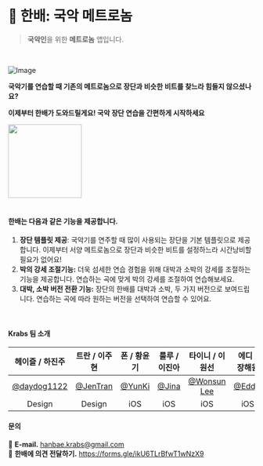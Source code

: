 # 🍐 한배: 국악 메트로놈
> **국악인**을 위한 **메트로놈** 앱입니다.

<br>

![Image](https://github.com/user-attachments/assets/5e269021-c181-4136-b5a1-9e4586c352ba)

**국악기를 연습할 때 기존의 메트로놈으로 장단과 비슷한 비트를 찾느라 힘들지 않으셨나요?**

**이제부터 한배가 도와드릴게요! 국악 장단 연습을 간편하게 시작하세요**

<div align="left">
  <a href = "https://apps.apple.com/kr/app/한배-국악-메트로놈/id6736651881" >
    <img  width=150  src="https://github.com/user-attachments/assets/8e8b42e7-a4d1-404c-abbd-4395f0b3ba3b" />
  </a>
</div>

</br>

#### 한배는 다음과 같은 기능을 제공합니다.

1. **장단 템플릿 제공**: 국악기를 연주할 때 많이 사용되는 장단을 기본 템플릿으로 제공합니다. 이제부터 서양 메트로놈으로 장단과 비슷한 비트를 설정하느라 시간낭비할 필요가 없어요!
2. **박의 강세 조절기능:** 더욱 섬세한 연습 경험을 위해 대박과 소박의 강세를 조절하는 기능을 제공합니다. 연습하는 곡에 맞게 박의 강세를 조절하여 연습해보세요.
3. **대박, 소박 버전 전환 기능:** 장단의 한배를 대박과 소박, 두 가지 버전으로 보여드립니다. 연습하는 곡에 따라 원하는 버전을 선택하여 연습할 수 있어요.

<br>

#### Krabs 팀 소개
|헤이즐 / 하진주|트란 / 이주현|폰 / 황윤기|룰루 / 이진아|타이니 / 이원선|에디 / 장해원|
|:-:|:-:|:-:|:-:|:-:|:-:|
|[@daydog1122](https://github.com/daydog1122)|[@JenTran](https://github.com/JenJen02230202)|[@YunKi](https://github.com/YunKi-H)|[@Jina](https://github.com/l1004ga)|[@Wonsun Lee](https://github.com/onesunny2)|[@Eddie](https://github.com/penum1227)|
|Design|Design|iOS|iOS|iOS|iOS|

#### 문의

💌 **E-mail.** hanbae.krabs@gmail.com <br>
🙏 **한배에 의견 전달하기.** https://forms.gle/ikU6TLrBfwT1wNzX9
